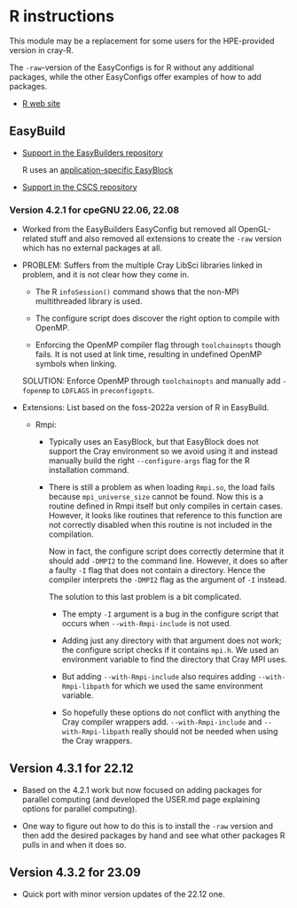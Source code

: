 # R instructions

This module may be a replacement for some users for the HPE-provided version in cray-R.

The `-raw`-version of the EasyConfigs is for R without any additional packages, while
the other EasyConfigs offer examples of how to add packages.

  * [R web site](http://www.r-project.org)
  
  
## EasyBuild

  * [Support in the EasyBuilders repository](https://github.com/easybuilders/easybuild-easyconfigs/tree/develop/easybuild/easyconfigs/r/R)
    
    R uses an [application-specific EasyBlock](https://github.com/easybuilders/easybuild-easyblocks/blob/develop/easybuild/easyblocks/r/r.py)
  
  * [Support in the CSCS repository](https://github.com/eth-cscs/production/tree/master/easybuild/easyconfigs/r/R)
  
  
### Version 4.2.1 for cpeGNU 22.06, 22.08

  * Worked from the EasyBuilders EasyConfig but removed all OpenGL-related stuff
    and also removed all extensions to create the `-raw` version which has no
    external packages at all.
    
  * PROBLEM: Suffers from the multiple Cray LibSci libraries linked in problem, and
    it is not clear how they come in.
    
      * The R `infoSession()` command shows that the non-MPI multithreaded library
        is used.
    
      * The configure script does discover the right option to compile with OpenMP.
      
      * Enforcing the OpenMP compiler flag through `toolchainopts` though fails. It 
        is not used at link time, resulting in undefined OpenMP symbols when linking.
    
    SOLUTION: Enforce OpenMP through `toolchainopts` and manually add `-fopenmp` to
    `LDFLAGS` in `preconfigopts`.
    
  * Extensions: List based on the foss-2022a version of R in EasyBuild.
  
      * Rmpi:
      
          * Typically uses an EasyBlock, but that EasyBlock does not support the Cray
            environment so we avoid using it and instead manually build the right
            `--configure-args` flag for the R installation command.
            
          * There is still a problem as when loading `Rmpi.so`, the load fails because
            `mpi_universe_size` cannot be found. Now this is a routine defined in Rmpi 
            itself but only compiles in certain cases. However, it looks like routines 
            that reference to this function are not correctly disabled when this routine
            is not included in the compilation.
            
            Now in fact, the configure script does correctly determine that it should 
            add `-DMPI2` to the command line. However, it does so after a faulty `-I`
            flag that does not contain a directory. Hence the compiler interprets the
            `-DMPI2` flag as the argument of `-I` instead.
            
            The solution to this last problem is a bit complicated.
            
              * The empty `-I` argument is a bug in the configure script that occurs 
                when `--with-Rmpi-include` is not used.
                
              * Adding just any directory with that argument does not work; the configure
                script checks if it contains `mpi.h`. We used an environment variable to
                find the directory that Cray MPI uses.
                
              * But adding `--with-Rmpi-include` also requires adding `--with-Rmpi-libpath`
                for which we used the same environment variable.
                
              * So hopefully these options do not conflict with anything the Cray compiler
                wrappers add. `--with-Rmpi-include` and `--with-Rmpi-libpath` really should
                not be needed when using the Cray wrappers.
                
                
## Version 4.3.1 for 22.12

-   Based on the 4.2.1 work but now focused on adding packages for parallel
    computing (and developed the USER.md page explaining options for parallel
    computing).
  
-   One way to figure out how to do this is to install the `-raw` version and
    then add the desired packages by hand and see what other packages R pulls in
    and when it does so.
    

## Version 4.3.2 for 23.09

-   Quick port with minor version updates of the 22.12 one.
  
            
            

